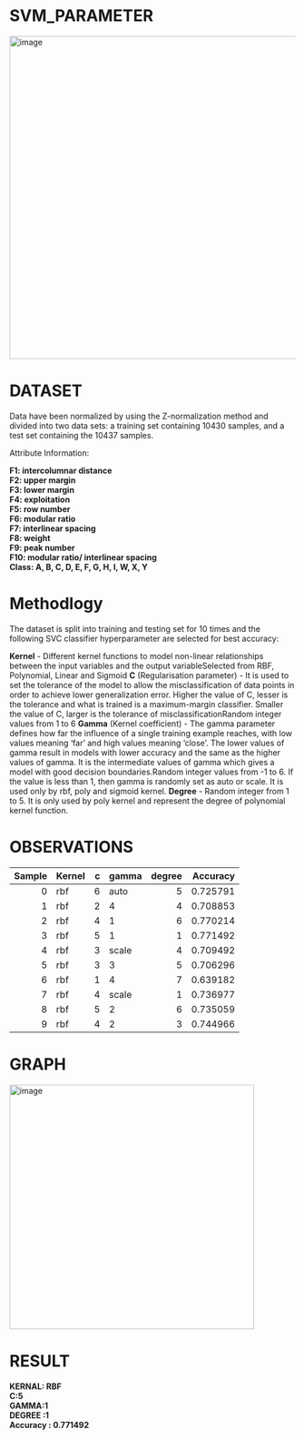 # SVM_PARAMETER
<img width="569" alt="image" src="https://user-images.githubusercontent.com/102228647/233155801-2d72d4a8-dee2-4b8f-9465-5dff85ca90cc.png">

# DATASET

Data have been normalized by using the Z-normalization method and divided into two data sets: a training set containing 10430 samples, and a test set containing the 10437 samples.

Attribute Information:

**F1: intercolumnar distance**<br>
**F2: upper margin**<br>
**F3: lower margin**<br>
**F4: exploitation**<br>
**F5: row number**<br>
**F6: modular ratio**<br>
**F7: interlinear spacing**<br>
**F8: weight**<br>
**F9: peak number**<br>
**F10: modular ratio/ interlinear spacing**<br>
**Class: A, B, C, D, E, F, G, H, I, W, X, Y**<br>

# Methodlogy

The dataset is split into training and testing set for 10 times and the following SVC classifier hyperparameter are selected for best accuracy:

**Kernel** -  Different kernel functions to model non-linear relationships between the input variables and the output variableSelected from RBF, Polynomial, Linear and Sigmoid
**C** (Regularisation parameter) - It is used to set the tolerance of the model to allow the misclassification of data points in order to achieve lower generalization error. Higher the value of C, lesser is the tolerance and what is trained is a maximum-margin classifier. Smaller the value of C, larger is the tolerance of misclassificationRandom integer values from 1 to 6
**Gamma** (Kernel coefficient) - The gamma parameter defines how far the influence of a single training example reaches, with low values meaning ‘far’ and high values meaning ‘close’. The lower values of gamma result in models with lower accuracy and the same as the higher values of gamma. It is the intermediate values of gamma which gives a model with good decision boundaries.Random integer values from -1 to 6. If the value is less than 1, then gamma is randomly set as auto or scale. It is used only by rbf, poly and sigmoid kernel.
**Degree** - Random integer from 1 to 5. It is only used by poly kernel and represent the degree of polynomial kernel function.


# OBSERVATIONS

|Sample| Kernel   |   c | gamma   |   degree |   Accuracy |
|-----:|:---------|----:|:--------|---------:|-----------:|
0      | rbf      |6    |auto     | 5        |0.725791
1      |rbf       |2    | 4       |4         |0.708853
2      |rbf       |4    | 1       |6         |0.770214
3      |rbf       |5    | 1       |1         |0.771492
4      |rbf       |3    |scale    |4         |0.709492
5      |rbf       |3    | 3       |5         |0.706296
6      |rbf       |1    | 4       |7         |0.639182
7      |rbf       |4    |scale    |1         |0.736977
8      |rbf       |5    | 2       |6         |0.735059
9      |rbf       |4    |2        |3         |0.744966

# GRAPH

<img width="431" alt="image" src="https://user-images.githubusercontent.com/102228647/233161977-12cbe2ac-fb6e-486c-8995-ce28a31f17ff.png">


# RESULT

**KERNAL: RBF**<br>
**C:5**<br>
**GAMMA:1**<br>
**DEGREE :1** <br>
**Accuracy : 0.771492**<br>
